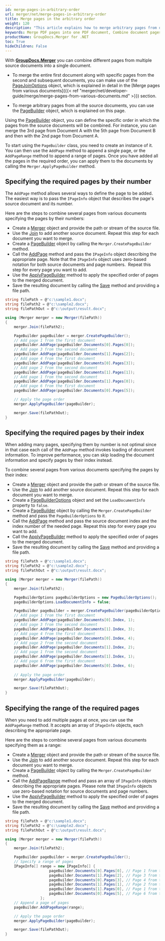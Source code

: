 ```yaml
---
id: merge-pages-in-arbitrary-order
url: merger/net/merge-pages-in-arbitrary-order
title: Merge pages in the arbitrary order
weight: 120
description: "This article explains how to merge arbitrary pages from different documents into a single PDF, DOCX, Excel or PowerPoint document using GroupDocs.Merger for .NET."
keywords: Merge PDF pages into one PDF document, Combine document pages into single document, Merge pages into document using GroupDocs.Merger for .NET
productName: GroupDocs.Merger for .NET
toc: True
hideChildren: False
---
```

With **[GroupDocs.Merger](https://products.groupdocs.com/merger/net)** you can combine different pages from multiple source documents into a single document. 

* To merge the entire first document along with specific pages from the second and subsequent documents, you can make use of the [PageJoinOptions](https://reference.groupdocs.com/merger/net/groupdocs.merger.domain.options/pagejoinoptions/) object, which is explained in detail in the [Merge pages from various documents]({{< ref "merger/net/developer-guide/merge/merge-pages-from-various-documents.md" >}}) section.

* To merge arbitrary pages from all the source documents, you can use the [PageBuilder](https://reference.groupdocs.com/merger/net/groupdocs.merger.domain.builders/pagebuilder/) object, which is explained on this page.


Using the [PageBuilder](https://reference.groupdocs.com/merger/net/groupdocs.merger.domain.builders/pagebuilder/) object, you can define the specific order in which the pages from the source documents will be combined. For instance, you can merge the 3rd page from Document A with the 5th page from Document B and then with the 2nd page from Document A.

To start using the `PageBuilder` class, you need to create an instance of it. You can then use the `AddPage` method to append a single page, or the `AddPageRange` method to append a range of pages. Once you have added all the pages in the required order, you can apply them to the documents by calling the `Merger.ApplyPageBuilder` method.


## Specifying the required pages by their number

The `AddPage` method allows several ways to define the page to be added.
The easiest way is to pass the `IPageInfo` object that describes the page's source document and its number. 

Here are the steps to combine several pages from various documents specifying the pages by their numbers:

*   Create a [Merger](https://reference.groupdocs.com/merger/net/groupdocs.merger/merger) object and provide the path or stream of the source file.
*   Use the [Join](https://reference.groupdocs.com/merger/net/groupdocs.merger/merger/join/#join_3) to add another source document. Repeat this step for each document you want to merge.
*   Create a [PageBuilder](https://reference.groupdocs.com/merger/net/groupdocs.merger.domain.builders/pagebuilder/) object by calling the `Merger.CreatePageBuilder` method.
*   Call the [AddPage](https://reference.groupdocs.com/merger/net/groupdocs.merger.domain.builders/pagebuilder/addpage) method and pass the `IPageInfo` object describing the appropriate page. Note that the `IPageInfo` object uses zero-based notation for both source documents and page numbers.  Repeat this step for every page you want to add.
*   Use the [ApplyPageBuilder](https://reference.groupdocs.com/merger/net/groupdocs.merger/merger/applypagebuilder) method to apply the specified order of pages to the merged document.
*   Save the resulting document by calling the [Save](https://reference.groupdocs.com/merger/net/groupdocs.merger/merger/save/#save_1) method and providing a file path.


```csharp
string filePath = @"c:\sample1.docx";
string filePath2 = @"c:\sample2.docx";
string filePathOut = @"c:\output\result.docx";

using (Merger merger = new Merger(filePath))
{
    merger.Join(filePath2);

    PageBuilder pageBuilder = merger.CreatePageBuilder();
    // Add page 1 from the first document
    pageBuilder.AddPage(pageBuilder.Documents[0].Pages[0]);
    // Add page 3 from the second document
    pageBuilder.AddPage(pageBuilder.Documents[1].Pages[2]);
    // Add page 4 from the first document 
    pageBuilder.AddPage(pageBuilder.Documents[0].Pages[3]);
    // Add page 2 from the second document
    pageBuilder.AddPage(pageBuilder.Documents[1].Pages[1]);
    // Add page 1 from the second document
    pageBuilder.AddPage(pageBuilder.Documents[1].Pages[0]);
    // Add page 6 from the first document 
    pageBuilder.AddPage(pageBuilder.Documents[0].Pages[5]);

    // Apply the page order
    merger.ApplyPageBuilder(pageBuilder);

    merger.Save(filePathOut);
}
```

## Specifying the required pages by their index

When adding many pages, specifying them by number is not optimal since in that case each call of the `AddPage` method invokes loading of document information. To improve performance, you can skip loading the document information and specify pages by their index instead.

To combine several pages from various documents specifying the pages by their index:

*   Create a [Merger](https://reference.groupdocs.com/merger/net/groupdocs.merger/merger) object and provide the path or stream of the source file.
*   Use the [Join](https://reference.groupdocs.com/merger/net/groupdocs.merger/merger/join/#join_3) to add another source document. Repeat this step for each document you want to merge.
*   Create a [PageBuilderOptions](https://reference.groupdocs.com/merger/net/groupdocs.merger.domain.options/pagebuilderoptions/) object and set the `LoadDocumentInfo` property to `false`.
*   Create a [PageBuilder](https://reference.groupdocs.com/merger/net/groupdocs.merger.domain.builders/pagebuilder/) object by calling the `Merger.CreatePageBuilder` method and pass the `PageBuilderOptions` to it.
*   Call the [AddPage](https://reference.groupdocs.com/merger/net/groupdocs.merger.domain.builders/pagebuilder/addpage) method and pass the source document index and the index number of the needed page. Repeat this step for every page you want to add.
*   Call the [ApplyPageBuilder](https://reference.groupdocs.com/merger/net/groupdocs.merger/merger/applypagebuilder) method to apply the specified order of pages to the merged document.
*   Save the resulting document by calling the [Save](https://reference.groupdocs.com/merger/net/groupdocs.merger/merger/save/#save_1) method and providing a file path.

```csharp
string filePath = @"c:\sample1.docx";
string filePath2 = @"c:\sample2.docx";
string filePathOut = @"c:\output\result.docx";

using (Merger merger = new Merger(filePath))
{
    merger.Join(filePath2);

    PageBuilderOptions pageBuilderOptions = new PageBuilderOptions();
    pageBuilderOptions.LoadDocumentInfo = false;

    PageBuilder pageBuilder = merger.CreatePageBuilder(pageBuilderOptions);
    // Add page 1 from the first document
    pageBuilder.AddPage(pageBuilder.Documents[0].Index, 1);
    // Add page 3 from the second document
    pageBuilder.AddPage(pageBuilder.Documents[1].Index, 3);
    // Add page 4 from the first document 
    pageBuilder.AddPage(pageBuilder.Documents[0].Index, 4);
    // Add page 2 from the second document
    pageBuilder.AddPage(pageBuilder.Documents[1].Index, 2);
    // Add page 1 from the second document
    pageBuilder.AddPage(pageBuilder.Documents[1].Index, 1);
    // Add page 6 from the first document 
    pageBuilder.AddPage(pageBuilder.Documents[0].Index, 6);
    
    // Apply the page order
    merger.ApplyPageBuilder(pageBuilder);

    merger.Save(filePathOut);
}
```
## Specifying the range of the required pages

When you need to add multiple pages at once, you can use the `AddPageRange` method. It accepts an array of `IPageInfo` objects, each describing the appropriate page.

Here are the steps to combine several pages from various documents specifying them as a range:

*   Create a [Merger](https://reference.groupdocs.com/merger/net/groupdocs.merger/merger) object and provide the path or stream of the source file.
*   Use the [Join](https://reference.groupdocs.com/merger/net/groupdocs.merger/merger/join/#join_3) to add another source document. Repeat this step for each document you want to merge.
*   Create a [PageBuilder](https://reference.groupdocs.com/merger/net/groupdocs.merger.domain.builders/pagebuilder/) object by calling the `Merger.CreatePageBuilder` method.
*   Call the [AddPageRange](https://reference.groupdocs.com/merger/net/groupdocs.merger.domain.builders/pagebuilder/addpagerange) method and pass an array of `IPageInfo` objects describing the appropriate pages. Please note that `IPageInfo` objects use zero-based notation for source documents and page numbers.
*   Use the [ApplyPageBuilder](https://reference.groupdocs.com/merger/net/groupdocs.merger/merger/applypagebuilder) method to apply the specified order of pages to the merged document.
*   Save the resulting document by calling the [Save](https://reference.groupdocs.com/merger/net/groupdocs.merger/merger/save/#save_1) method and providing a file path.


```csharp
string filePath = @"c:\sample1.docx";
string filePath2 = @"c:\sample2.docx";
string filePathOut = @"c:\output\result.docx";

using (Merger merger = new Merger(filePath))
{
    merger.Join(filePath2);

    PageBuilder pageBuilder = merger.CreatePageBuilder();
    // Specify a range of pages
    IPageInfo[] range = new IPageInfo[] {
                    pageBuilder.Documents[0].Pages[0], // Page 1 from the first document
                    pageBuilder.Documents[1].Pages[2], // Page 3 from the second document
                    pageBuilder.Documents[0].Pages[3], // Page 4 from the first document
                    pageBuilder.Documents[1].Pages[1], // Page 2 from the second document
                    pageBuilder.Documents[1].Pages[0], // Page 1 from the second document
                    pageBuilder.Documents[0].Pages[5], // Page 6 from the first document                    
                };
    // Append a page of pages
    pageBuilder.AddPageRange(range);

    // Apply the page order
    merger.ApplyPageBuilder(pageBuilder);

    merger.Save(filePathOut);
}
```